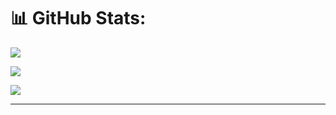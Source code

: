 <!--
**aptnetdb/aptnetdb** is a ✨ _special_ ✨ repository because its `README.md` (this file) appears on your GitHub profile.

Here are some ideas to get you started:

- 🔭 I’m currently working on ...
- 🌱 I’m currently learning ...
- 👯 I’m looking to collaborate on ...
- 🤔 I’m looking for help with ...
- 💬 Ask me about ...
- 📫 How to reach me: ...
- 😄 Pronouns: ...
- ⚡ Fun fact: ...
-->

# 📊 GitHub Stats:
![](https://github-readme-stats.vercel.app/api?username=aptnetdb&theme=dark&show_border=false&include_all_commits=false&count_private=false)

![](https://github-readme-stats.vercel.app/api/top-langs/?username=aptnetdb&theme=dark&hide_border=false&include_all_commits=false&count_private=false)<br/>

![](https://nirzak-streak-stats.vercel.app/?user=aptnetdb&theme=dark&hide_border=false)<br/>

---
